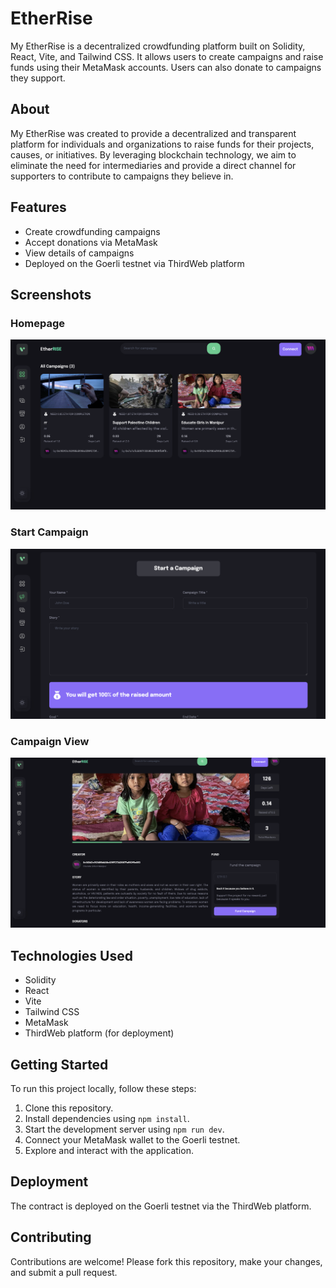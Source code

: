 # EtherRise

My EtherRise is a decentralized crowdfunding platform built on Solidity, React, Vite, and Tailwind CSS. It allows users to create campaigns and raise funds using their MetaMask accounts. Users can also donate to campaigns they support.

## About

My EtherRise was created to provide a decentralized and transparent platform for individuals and organizations to raise funds for their projects, causes, or initiatives. By leveraging blockchain technology, we aim to eliminate the need for intermediaries and provide a direct channel for supporters to contribute to campaigns they believe in.

## Features

- Create crowdfunding campaigns
- Accept donations via MetaMask
- View details of campaigns
- Deployed on the Goerli testnet via ThirdWeb platform

## Screenshots

### Homepage
![Homepage](Homepage.png)

### Start Campaign
![Start Campaign](StartCampaign.png)

### Campaign View
![Campaign View](Campaign.png)

## Technologies Used

- Solidity
- React
- Vite
- Tailwind CSS
- MetaMask
- ThirdWeb platform (for deployment)

## Getting Started

To run this project locally, follow these steps:

1. Clone this repository.
2. Install dependencies using `npm install`.
3. Start the development server using `npm run dev`.
4. Connect your MetaMask wallet to the Goerli testnet.
5. Explore and interact with the application.

## Deployment

The contract is deployed on the Goerli testnet via the ThirdWeb platform. 

## Contributing

Contributions are welcome! Please fork this repository, make your changes, and submit a pull request.


